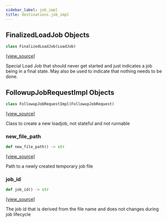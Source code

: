 ```yaml
---
sidebar_label: job_impl
title: destinations.job_impl
---
```


## FinalizedLoadJob Objects

```python
class FinalizedLoadJob(LoadJob)
```

[[view_source]](https://github.com/dlt-hub/dlt/blob/e9c9ecfa8a644fdb516dd74aabca3bf75bafb154/dlt/destinations/job_impl.py#L28)

Special Load Job that should never get started and just indicates a job being in a final state.
May also be used to indicate that nothing needs to be done.

## FollowupJobRequestImpl Objects

```python
class FollowupJobRequestImpl(FollowupJobRequest)
```

[[view_source]](https://github.com/dlt-hub/dlt/blob/e9c9ecfa8a644fdb516dd74aabca3bf75bafb154/dlt/destinations/job_impl.py#L60)

Class to create a new loadjob, not stateful and not runnable

### new\_file\_path

```python
def new_file_path() -> str
```

[[view_source]](https://github.com/dlt-hub/dlt/blob/e9c9ecfa8a644fdb516dd74aabca3bf75bafb154/dlt/destinations/job_impl.py#L74)

Path to a newly created temporary job file

### job\_id

```python
def job_id() -> str
```

[[view_source]](https://github.com/dlt-hub/dlt/blob/e9c9ecfa8a644fdb516dd74aabca3bf75bafb154/dlt/destinations/job_impl.py#L78)

The job id that is derived from the file name and does not changes during job lifecycle

